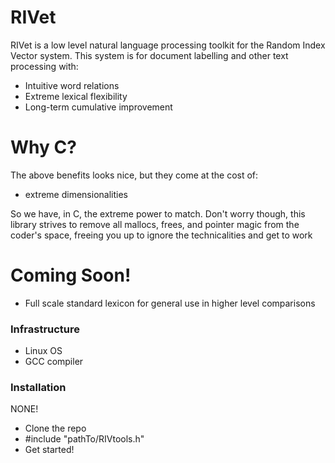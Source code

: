 # RIVet


RIVet is a low level natural language processing toolkit for the Random 
Index Vector system.  This system is for document labelling and other 
text processing with:

  - Intuitive word relations 
  - Extreme lexical flexibility
  - Long-term cumulative improvement

# Why C?
The above benefits looks nice, but they come at the cost of: 
- extreme dimensionalities

So we have, in C, the extreme power to match.  Don't worry though, this 
library strives to remove all mallocs, frees, and pointer magic from the 
coder's space, freeing you up to ignore the technicalities and get to 
work
# Coming Soon!

  - Full scale standard lexicon for general use in higher level 
comparisons


### Infrastructure
* Linux OS
* GCC compiler


### Installation

NONE!
* Clone the repo
* #include "pathTo/RIVtools.h"
* Get started!
